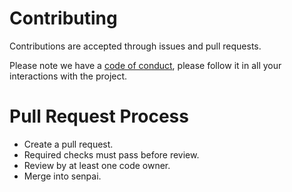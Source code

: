 # Contributing

Contributions are accepted through issues and pull requests.

Please note we have a [code of conduct](https://github.com/libletlib/libletlib/blob/senpai/CODE_OF_CONDUCT.md), please follow it in all your interactions with the project.

# Pull Request Process
* Create a pull request.
* Required checks must pass before review.
* Review by at least one code owner.
* Merge into senpai.